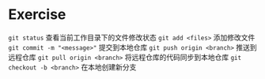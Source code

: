 # Exercise

`git status` 查看当前工作目录下的文件修改状态
`git add <files>` 添加修改文件
`git commit -m "<message>"` 提交到本地仓库
`git push origin <branch>` 推送到远程仓库
`git pull origin <branch>` 将远程仓库的代码同步到本地仓库
`git checkout -b <branch>` 在本地创建新分支